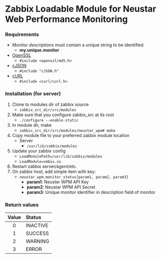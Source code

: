 # Zabbix Loadable Module for Neustar Web Performance Monitoring
### Requirements
- Monitor *descriptions* must contain a unique string to be identified.
  - **my.unique.monitor**
- [OpenSSL](https://www.openssl.org/docs/manmaster/ssl/ssl.html)
  - `#include <openssl/md5.h>`
 - [cJSON](https://sourceforge.net/projects/cjson/)
   - `#include "cJSON.h"`
 - [cURL](https://curl.haxx.se/libcurl/c/)
   - `#include <curl/curl.h>`
### Installation (for server)
1. Clone to modules dir of zabbix source
    - `zabbix_src_dir/src/modules`
2. Make sure that you configure zabbix_src at its root
   - `./configure --enable-static`
3. In module dir, make
   - `zabbix_src_dir/src/modules/neustar_wpm# make`
4. Copy module file to your preferred zabbix module location
   - Server
     - `/usr/lib/zabbix/modules`
5. Update your zabbix config
   - `LoadModulePath=/usr/lib/zabbix/modules`
   - `LoadModule=vmbix.so`
6. Restart zabbix server/agent/etc.
7. On zabbix host, add simple item with key:
   - `neustar_wpm.monitor_status[param1, param2, param3]`
     - **param1**: Neuster WPM API Key
     - **param2**: Neustar WPM API Secret
     - **param3**: Unique monitor identifier in description field of monitor

### Return values

| Value         | Status        |
|:-------------:|:------------- |
| 0             | INACTIVE      |
| 1             | SUCCESS       |
| 2             | WARNING       |
| 3             | ERROR         |
